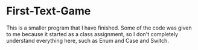 # First-Text-Game
This is a smaller program that I have finished.  Some of the code was given to me because it started as a class assignment, so I don't completely understand everything here, such as Enum and Case and Switch.
